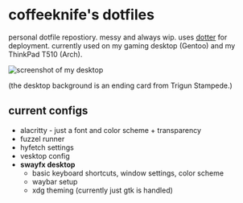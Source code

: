 # coffeeknife's dotfiles

personal dotfile repostiory. messy and always wip. uses [dotter](https://github.com/SuperCuber/dotter) for deployment. currently used on my gaming desktop (Gentoo) and my ThinkPad T510 (Arch).

  ![screenshot of my desktop](gentoodesktop.png "my gentoo desktop")

(the desktop background is an ending card from Trigun Stampede.)

## current configs
- alacritty - just a font and color scheme + transparency
- fuzzel runner
- hyfetch settings
- vesktop config
- **swayfx desktop**
  - basic keyboard shortcuts, window settings, color scheme
  - waybar setup
  - xdg theming (currently just gtk is handled)

